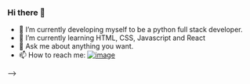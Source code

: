 ### Hi there 👋

- 🔭 I’m currently developing myself to be a python full stack developer.
- 🌱 I’m currently learning HTML, CSS, Javascript and React
- 💬 Ask me about anything you want.
- 📫 How to reach me: [![image](https://user-images.githubusercontent.com/116911857/208382288-8ccbc1dc-9fc0-4f8d-be1c-5edf8b7ccd83.png)](https://www.linkedin.com/in/selin-ertan/)

-->

